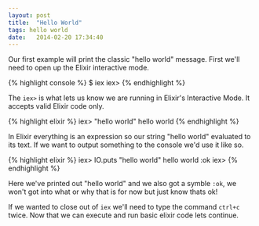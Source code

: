 ```yaml
---
layout: post
title:  "Hello World"
tags: hello world
date:   2014-02-20 17:34:40
---
```


Our first example will print the classic "hello world" message. First we'll need to open up the Elixir interactive mode. 

{% highlight console %}
$ iex
iex>
{% endhighlight %}

The `iex>` is what lets us know we are running in Elixir's Interactive Mode. It accepts valid Elixir code only. 

{% highlight elixir %}
iex> "hello world"
hello world
{% endhighlight %}

In Elixir everything is an expression so our string "hello world" evaluated to its text. If we want to output something to the console we'd use it like so.

{% highlight elixir %}
iex> IO.puts "hello world"
hello world
:ok
iex>
{% endhighlight %}

Here we've printed out "hello world" and we also got a symble `:ok`, we won't got into what or why that is for now but just know thats ok! 

If we wanted to close out of `iex` we'll need to type the command `ctrl+c` twice. Now that we can execute and run basic elixir code lets continue.
